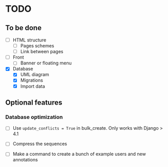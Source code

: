 # TODO

## To be done

- [ ] HTML structure
    - [ ] Pages schemes
    - [ ] Link between pages

- [ ] Front
    - [ ] Banner or floating menu

- [X] Database
    - [X] UML diagram
    - [X] Migrations
    - [X] Import data

## Optional features

### Database optimization

- [ ] Use `update_conflicts = True` in bulk_create. Only works with Django > 4.1
- [ ] Compress the sequences
- [ ] Make a command to create a bunch of example users and new annotations

